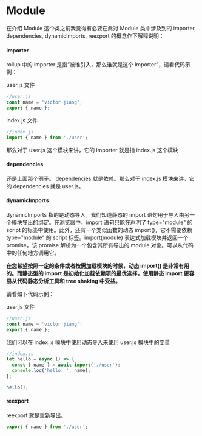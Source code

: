 # Module

在介绍 Module 这个类之前我觉得有必要在此对 Module 类中涉及到的 importer, dependencies, dynamicImports, reexport 的概念作下解释说明：

#### importer

rollup 中的 importer 是指“被谁引入，那么谁就是这个 importer”，请看代码示例：

user.js 文件

```js
//user.js
const name = 'victor jiang';
export { name };
```

index.js 文件

```js
//index.js
import { name } from './user';
```

那么对于 user.js 这个模块来讲，它的 importer 就是指 index.js 这个模块

#### dependencies

还是上面那个例子。 dependencies 就是依赖。那么对于 index.js 模块来讲，它的 dependencies 就是 user.js。

#### dynamicImports

dynamicImports 指的是动态导入。我们知道静态的 import 语句用于导入由另一个模块导出的绑定。在浏览器中，import 语句只能在声明了 type="module" 的 script 的标签中使用。此外，还有一个类似函数的动态 import()，它不需要依赖 type="module" 的 script 标签。import(module) 表达式加载模块并返回一个 promise，该 promise 解析为一个包含其所有导出的 module 对象。可以从代码中的任何地方调用它。

**在您希望按照一定的条件或者按需加载模块的时候，动态 import() 是非常有用的。而静态型的 import 是初始化加载依赖项的最优选择，使用静态 import 更容易从代码静态分析工具和 tree shaking 中受益。**

请看如下代码示例：

user.js 文件

```js
//user.js
const name = 'victor jiang';
export { name };
```

我们可以在 index.js 模块中使用动态导入来使用 user.js 模块中的变量

```js
//index.js
let hello = async () => {
  const { name } = await import('./user');
  console.log('hello: ', name);
};

hello();
```

#### reexport

reexport 就是重新导出。

```js
export { name } from './user';
```
